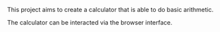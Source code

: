 This project aims to create a calculator that is able to do basic arithmetic.

The calculator can be interacted via the browser interface.